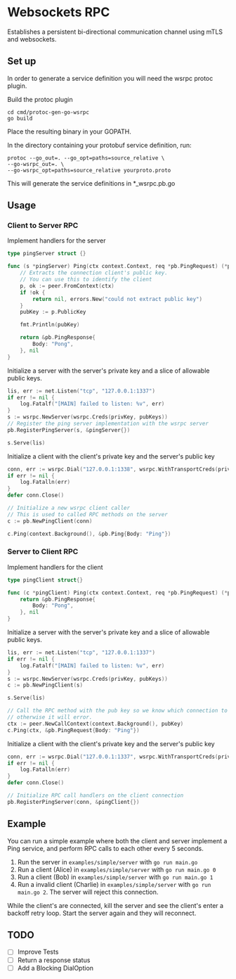 # Websockets RPC

Establishes a persistent bi-directional communication channel using mTLS and websockets.

## Set up

In order to generate a service definition you will need the wsrpc protoc plugin.

Build the protoc plugin

```
cd cmd/protoc-gen-go-wsrpc
go build
```

Place the resulting binary in your GOPATH.

In the directory containing your protobuf service definition, run:

```
protoc --go_out=. --go_opt=paths=source_relative \
--go-wsrpc_out=. \
--go-wsrpc_opt=paths=source_relative yourproto.proto
```

This will generate the service definitions in *_wsrpc.pb.go

## Usage

### Client to Server RPC

Implement handlers for the server
```go
type pingServer struct {}

func (s *pingServer) Ping(ctx context.Context, req *pb.PingRequest) (*pb.PingResponse, error) {
	// Extracts the connection client's public key.
	// You can use this to identify the client
	p, ok := peer.FromContext(ctx)
	if !ok {
		return nil, errors.New("could not extract public key")
	}
	pubKey := p.PublicKey

	fmt.Println(pubKey)

	return &pb.PingResponse{
		Body: "Pong",
	}, nil
}
```

Initialize a server with the server's private key and a slice of allowable public keys.

```go
lis, err := net.Listen("tcp", "127.0.0.1:1337")
if err != nil {
	log.Fatalf("[MAIN] failed to listen: %v", err)
}
s := wsrpc.NewServer(wsrpc.Creds(privKey, pubKeys))
// Register the ping server implementation with the wsrpc server
pb.RegisterPingServer(s, &pingServer{})

s.Serve(lis)
```

Initialize a client with the client's private key and the server's public key

```go
conn, err := wsrpc.Dial("127.0.0.1:1338", wsrpc.WithTransportCreds(privKey, serverPubKey))
if err != nil {
	log.Fatalln(err)
}
defer conn.Close()

// Initialize a new wsrpc client caller
// This is used to called RPC methods on the server
c := pb.NewPingClient(conn)

c.Ping(context.Background(), &pb.Ping{Body: "Ping"})
```

### Server to Client RPC

Implement handlers for the client

```go
type pingClient struct{}

func (c *pingClient) Ping(ctx context.Context, req *pb.PingRequest) (*pb.PingResponse, error) {
	return &pb.PingResponse{
		Body: "Pong",
	}, nil
}
```

Initialize a server with the server's private key and a slice of allowable public keys.

```go
lis, err := net.Listen("tcp", "127.0.0.1:1337")
if err != nil {
	log.Fatalf("[MAIN] failed to listen: %v", err)
}
s := wsrpc.NewServer(wsrpc.Creds(privKey, pubKeys))
c := pb.NewPingClient(s)

s.Serve(lis)

// Call the RPC method with the pub key so we know which connection to send it to
// otherwise it will error.
ctx := peer.NewCallContext(context.Background(), pubKey)
c.Ping(ctx, &pb.PingRequest{Body: "Ping"})
```

Initialize a client with the client's private key and the server's public key

```go
conn, err := wsrpc.Dial("127.0.0.1:1337", wsrpc.WithTransportCreds(privKey, serverPubKey))
if err != nil {
	log.Fatalln(err)
}
defer conn.Close()

// Initialize RPC call handlers on the client connection
pb.RegisterPingServer(conn, &pingClient{})
```

## Example

You can run a simple example where both the client and server implement a Ping service, and perform RPC calls to each other every 5 seconds.

1. Run the server in `examples/simple/server` with `go run main.go`
2. Run a client (Alice) in `examples/simple/server` with `go run main.go 0`
3. Run a client (Bob) in `examples/simple/server` with `go run main.go 1`
4. Run a invalid client (Charlie) in `examples/simple/server` with `go run main.go 2`. The server will reject this connection.

While the client's are connected, kill the server and see the client's enter a backoff retry loop. Start the server again and they will reconnect.

## TODO

- [ ] Improve Tests
- [ ] Return a response status
- [ ] Add a Blocking DialOption